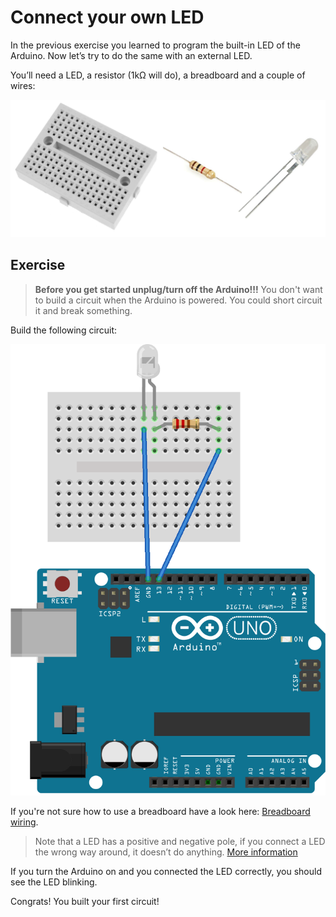 # Connect your own LED

In the previous exercise you learned to program the built-in LED of the Arduino. Now let’s try to do the same with an external LED.

You’ll need a LED, a resistor (1kΩ will do), a breadboard and a couple of wires:

![Components](Components-Blink.jpg "300px")

## Exercise

> **Before you get started unplug/turn off the Arduino!!!** You don't want to build a circuit when the Arduino is powered. You could short circuit it and break something.

Build the following circuit:

![LED hookup](BB-LED.png "300px")

If you're not sure how to use a breadboard have a look here: [Breadboard wiring](arduino/Breadboard).

> Note that a LED has a positive and negative pole, if you connect a LED the wrong way around, it doesn’t do anything. [More information](arduino/BG-LED)

If you turn the Arduino on and you connected the LED correctly, you should see the LED blinking.

Congrats! You built your first circuit!
